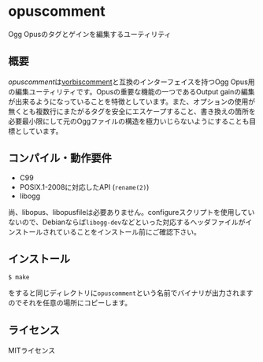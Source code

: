 # opuscomment

Ogg Opusのタグとゲインを編集するユーティリティ

## 概要

<dfn>opuscomment</dfn>は[vorbiscomment](https://github.com/xiph/vorbis-tools)と互換のインターフェイスを持つOgg Opus用の編集ユーティリティです。Opusの重要な機能の一つであるOutput gainの編集が出来るようになっていることを特徴としています。また、オプションの使用が無くとも複数行にまたがるタグを安全にエスケープすること、書き換えの箇所を必要最小限にして元のOggファイルの構造を極力いじらないようにすることも目標としています。

## コンパイル・動作要件

* C99
* POSIX.1-2008に対応したAPI (`rename(2)`)
* libogg

尚、libopus、libopusfileは必要ありません。configureスクリプトを使用していないので、Debianならば`libogg-dev`などといった対応するヘッダファイルがインストールされていることをインストール前にご確認下さい。

## インストール

    $ make

をすると同じディレクトリに`opuscomment`という名前でバイナリが出力されますのでそれを任意の場所にコピーします。

## ライセンス

MITライセンス
